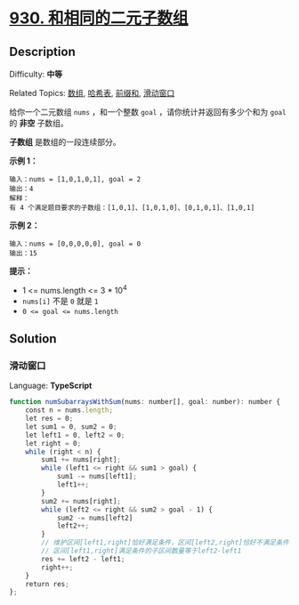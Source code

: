 # [930\. 和相同的二元子数组](https://leetcode.cn/problems/binary-subarrays-with-sum/)

## Description

Difficulty: **中等**  

Related Topics: [数组](https://leetcode.cn/tag/array/), [哈希表](https://leetcode.cn/tag/hash-table/), [前缀和](https://leetcode.cn/tag/prefix-sum/), [滑动窗口](https://leetcode.cn/tag/sliding-window/)

给你一个二元数组 `nums` ，和一个整数 `goal` ，请你统计并返回有多少个和为 `goal` 的 **非空** 子数组。

**子数组** 是数组的一段连续部分。

**示例 1：**

```
输入：nums = [1,0,1,0,1], goal = 2
输出：4
解释：
有 4 个满足题目要求的子数组：[1,0,1]、[1,0,1,0]、[0,1,0,1]、[1,0,1]
```

**示例 2：**

```
输入：nums = [0,0,0,0,0], goal = 0
输出：15
```

**提示：**

* 1 <= nums.length <= 3 * 10<sup>4</sup>
* `nums[i]` 不是 `0` 就是 `1`
* `0 <= goal <= nums.length`

## Solution

### 滑动窗口

Language: **TypeScript**

```typescript
function numSubarraysWithSum(nums: number[], goal: number): number {
    const n = nums.length;
    let res = 0;
    let sum1 = 0, sum2 = 0;
    let left1 = 0, left2 = 0;
    let right = 0;
    while (right < n) {
        sum1 += nums[right];
        while (left1 <= right && sum1 > goal) {
            sum1 -= nums[left1];
            left1++;
        }
        sum2 += nums[right];
        while (left2 <= right && sum2 > goal - 1) {
            sum2 -= nums[left2]
            left2++;
        }
        // 维护区间[left1,right]恰好满足条件，区间[left2,right]恰好不满足条件
        // 区间[left1,right]满足条件的子区间数量等于left2-left1
        res += left2 - left1;
        right++;
    }
    return res;
};
```

